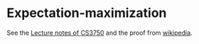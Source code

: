 # Expectation-maximization

See the [Lecture notes of CS3750](https://people.cs.pitt.edu/~milos/courses/cs3750-Fall2007/lectures/class14.pdf) and the proof from [wikipedia](https://en.wikipedia.org/wiki/Expectation%E2%80%93maximization_algorithm#Proof_of_correctness).
